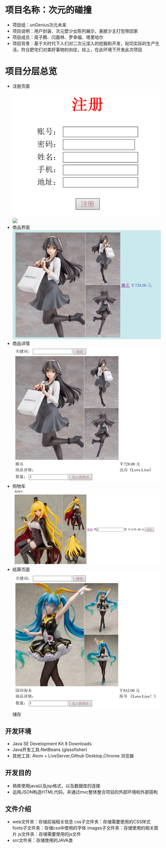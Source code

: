# 项目名称：次元的碰撞
* 项目组：unGenius次元未来
* 项目说明：用户封装、次元壁少女陈列展示、美腻少主打包带回家
* 项目成员：周子腾、闫嘉林、罗幸福、塔里哈尔
* 项目背景：基于大时代下人们对二次元深入的挖掘和开发，贴切实际的生产生活，符合肥宅们对美好事物的向往，综上，在此环境下开发此次项目
# 项目分层总览
* 注册页面
![](https://github.com/adrianbabe/unGenuis/blob/master/unGenunis/web/img/img/%E6%B3%A8%E5%86%8C.png)
![](https://github.com/https://github.com/adrianbabe/unGenuis/blob/master/unGenunis/web/img/img/%E7%99%BB%E5%BD%95.png)
* 商品界面
![](https://github.com/adrianbabe/unGenuis/blob/master/unGenunis/web/img/img/%E5%95%86%E5%93%81%E7%95%8C%E9%9D%A2.png)
* 商品详情
![](https://github.com/adrianbabe/unGenuis/blob/master/unGenunis/web/img/img/%E5%95%86%E5%93%81%E8%AF%A6%E6%83%85.png)
* 购物车
![](https://github.com/adrianbabe/unGenuis/blob/master/unGenunis/web/img/img/%E5%BE%AE%E4%BF%A1%E6%88%AA%E5%9B%BE_20180715154324.png)
* 结算页面
![](https://github.com/adrianbabe/unGenuis/blob/master/unGenunis/web/img/img/%E5%BE%AE%E4%BF%A1%E6%88%AA%E5%9B%BE_20180715154205.png)
储存

## 开发环境
* Java SE Development Kit 8 Downloads
* Java开发工具:NetBeans (glassfisher)
* 其他工具: Atom + LiveServer,Github Desktop,Chrome 浏览器

## 开发目的
* 熟练使用java以及jsp格式，以及数据库的连接
* 运用JSON构造HTML代码，并通过mvc整体整合项目的外部环境和外部搭构

## 文件介绍
* web文件夹：存储前端相关信息
  css子文件夹：存储需要使用的CSS样式
  fonts子文件夹：存储css中使用的字体
  images子文件夹：存储使用的相关图片
  js文件夹：存储需要使用的js文件
* src文件夹：存储使用的JAVA类
